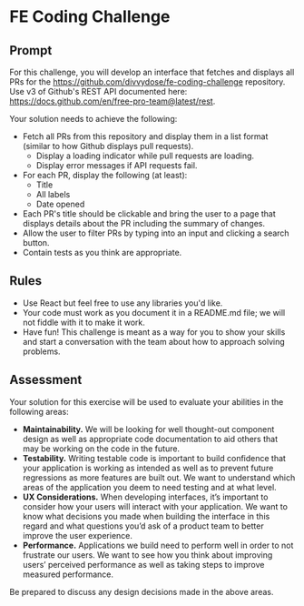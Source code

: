# FE Coding Challenge

## Prompt

For this challenge, you will develop an interface that fetches and displays all PRs for the https://github.com/divvydose/fe-coding-challenge repository. Use v3 of Github's REST API documented here: https://docs.github.com/en/free-pro-team@latest/rest.

Your solution needs to achieve the following:

* Fetch all PRs from this repository and display them in a list format (similar to how Github displays pull requests).
  * Display a loading indicator while pull requests are loading.
  * Display error messages if API requests fail.
* For each PR, display the following (at least):
  * Title
  * All labels
  * Date opened
* Each PR's title should be clickable and bring the user to a page that displays details about the PR including the summary of changes.
* Allow the user to filter PRs by typing into an input and clicking a search button.
* Contain tests as you think are appropriate.

## Rules

* Use React but feel free to use any libraries you'd like.
* Your code must work as you document it in a README.md file; we will not fiddle with it to make it work.
* Have fun! This challenge is meant as a way for you to show your skills and start a conversation with the team about how to approach solving problems.

## Assessment

Your solution for this exercise will be used to evaluate your abilities in the following areas:

* **Maintainability.** We will be looking for well thought-out component design as well as appropriate code documentation to aid others that may be working on the code in the future.
* **Testability.** Writing testable code is important to build confidence that your application is working as intended as well as to prevent future regressions as more features are built out. We want to understand which areas of the application you deem to need testing and at what level.
* **UX Considerations.** When developing interfaces, it’s important to consider how your users will interact with your application. We want to know what decisions you made when building the interface in this regard and what questions you’d ask of a product team to better improve the user experience.
* **Performance.** Applications we build need to perform well in order to not frustrate our users. We want to see how you think about improving users’ perceived performance as well as taking steps to improve measured performance.

Be prepared to discuss any design decisions made in the above areas.
